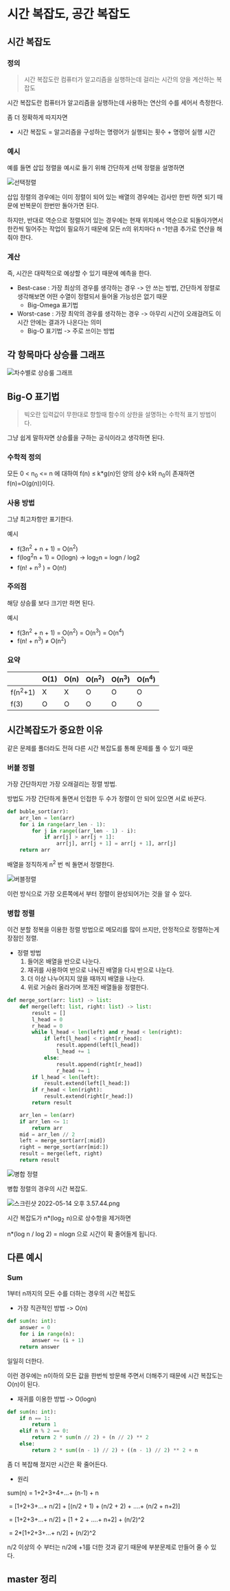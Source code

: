 # 시간 복잡도, 공간 복잡도

## 시간 복잡도

### 정의

> 시간 복잡도란 컴퓨터가 알고리즘을 실행하는데 걸리는 시간의 양을 계산하는 복잡도

시간 복잡도란 컴퓨터가 알고리즘을 실행하는데 사용하는 연산의 수를 세어서 측정한다.



좀 더 정확하게 따지자면

- 시간 복잡도 = 알고리즘을 구성하는 명령어가 실행되는 횟수 + 명령어 실행 시간



### 예시

예를 들면 삽입 정렬을 예시로 들기 위해 간단하게 선택 정렬을 설명하면

![선택정렬](https://upload.wikimedia.org/wikipedia/commons/0/0f/Insertion-sort-example-300px.gif)

삽입 정렬의 경우에는 이미 정렬이 되어 있는 배열의 경우에는 검사만 한번 하면 되기 때문에 반복문이 한번만 돌아가면 된다.

하지만, 반대로 역순으로 정렬되어 있는 경우에는 현재 위치에서 역순으로 되돌아가면서 한칸씩 밀어주는 작업이 필요하기 때문에 모든 n의 위치마다 n -1만큼 추가로 연산을 해줘야 한다.



### 계산

즉, 시간은 대략적으로 예상할 수 있기 때문에 예측을 한다.

- Best-case : 가장 최상의 경우를 생각하는 경우  -> 안 쓰는 방법, 간단하게 정렬로 생각해보면 어떤 수열이 정렬되서 들어올 가능성은 없기 때문
  - Big-Omega 표기법
- Worst-case : 가장 최악의 경우를 생각하는 경우 -> 아무리 시간이 오래걸려도 이 시간 안에는 결과가 나온다는 의미
  - Big-O 표기법 -> 주로 쓰이는 방법


## 각 항목마다 상승률 그래프

![차수별로 상승룰 그래프](https://upload.wikimedia.org/wikipedia/commons/thumb/7/7e/Comparison_computational_complexity.svg/2880px-Comparison_computational_complexity.svg.png)

## Big-O 표기법

> 빅오란 입력값이 무한대로 향할때 함수의 상한을 설명하는 수학적 표기 방법이다. 

그냥 쉽게 말하자면 상승률을 구하는 공식이라고 생각하면 된다.

### 수학적 정의

모든 0 < n<sub>0</sub> <= n 에 대하여 f(n) ≤ k*g(n)인 양의 상수 k와 n<sub>0</sub>이 존재하면 f(n)=O(g(n))이다.

### 사용 방법

그냥 최고차항만 표기한다.

예시

- f(3n<sup>2</sup>  + n + 1) = O(n<sup>2</sup>)
- f(log<sup>2</sup>n  + 1) = O(logn) -> log<sub>2</sub>n = logn / log2
- f(n! + n<sup>3</sup> ) = O(n!)



### 주의점 

해당 상승률 보다 크기만 하면 된다.

예시

- f(3n<sup>2</sup> + n + 1) = O(n<sup>2</sup>) = O(n<sup>3</sup>) =  O(n<sup>4</sup>)
- f(n! + n<sup>3</sup>) ≠ O(n<sup>2</sup>)

### 요약

|                    | O(1) | O(n) | O(n<sup>2</sup>) | O(n<sup>3</sup>) | O(n<sup>4</sup>) |
| ------------------ | ---- | ---- | ---------------- | ---------------- | ---------------- |
| f(n<sup>2</sup>+1) | X    | X    | O                | O                | O                |
| f(3)               | O    | O    | O                | O                | O                |



## 시간복잡도가 중요한 이유

같은 문제를 풀더라도 전혀 다른 시간 복잡도를 통해 문제를 풀 수 있기 때문



### 버블 정렬

가장 간단하지만 가장 오래걸리는 정렬 방법.

방법도 가장 간단하게 돌면서 인접한 두 수가 정렬이 안 되어 있으면 서로 바꾼다.

```python
def buble_sort(arr):
    arr_len = len(arr)
    for i in range(arr_len - 1):
        for j in range((arr_len - 1) - i):
            if arr[j] > arr[j + 1]:
                arr[j], arr[j + 1] = arr[j + 1], arr[j]
    return arr
```

배열을 정직하게 n<sup>2</sup> 번 씩 돌면서 정렬한다.

![버블정렬](https://ritualforrain.notion.site/image/https%3A%2F%2Fs3-us-west-2.amazonaws.com%2Fsecure.notion-static.com%2Fbb0e6649-f417-4ab2-8c2a-a6b2647eee9a%2F%E1%84%89%E1%85%B3%E1%84%8F%E1%85%B3%E1%84%85%E1%85%B5%E1%86%AB%E1%84%89%E1%85%A3%E1%86%BA_2022-05-13_%E1%84%8B%E1%85%A9%E1%84%92%E1%85%AE_11.37.36.png?table=block&id=6ba53bd9-36cd-4cd3-ba40-6ec5efcd7f06&spaceId=3534bf20-7a07-42e1-b6b0-c55e873160bb&width=2000&userId=&cache=v2)

이런 방식으로 가장 오른쪽에서 부터 정렬이 완성되어가는 것을 알 수 있다.



### 병합 정렬

이건 분할 정복을 이용한 정렬 방법으로 메모리를 많이 쓰지만, 안정적으로 정렬하는게 장점인 정렬.

- 정렬 방법
  1. 들어온 배열을 반으로 나눈다.
  2. 재귀를 사용하여 반으로 나눠진 배열을 다시 반으로 나눈다.
  3. 더 이상 나누어지지 않을 때까지 배열을 나눈다.
  4. 위로 거슬러 올라가며 쪼개진 배열들을 정렬한다.

```python
def merge_sort(arr: list) -> list:
    def merge(left: list, right: list) -> list:
        result = []
        l_head = 0
        r_head = 0
        while l_head < len(left) and r_head < len(right):
            if left[l_head] < right[r_head]:
                result.append(left[l_head])
                l_head += 1
            else:
                result.append(right[r_head])
                r_head += 1
        if l_head < len(left):
            result.extend(left[l_head:])
        if r_head < len(right):
            result.extend(right[r_head:])
        return result

    arr_len = len(arr)
    if arr_len <= 1:
        return arr
    mid = arr_len // 2
    left = merge_sort(arr[:mid])
    right = merge_sort(arr[mid:])
    result = merge(left, right)
    return result
```

![병합 정렬](https://upload.wikimedia.org/wikipedia/commons/c/cc/Merge-sort-example-300px.gif)



병합 정렬의 경우의 시간 복잡도.

![스크린샷 2022-05-14 오후 3.57.44.png](https://ritualforrain.notion.site/image/https%3A%2F%2Fs3-us-west-2.amazonaws.com%2Fsecure.notion-static.com%2F4d74c291-bf68-4b51-a169-8d82ae6ba158%2F%E1%84%89%E1%85%B3%E1%84%8F%E1%85%B3%E1%84%85%E1%85%B5%E1%86%AB%E1%84%89%E1%85%A3%E1%86%BA_2022-05-14_%E1%84%8B%E1%85%A9%E1%84%92%E1%85%AE_3.57.44.png?table=block&id=d3736b71-6730-4e61-babe-a4d95b9535a1&spaceId=3534bf20-7a07-42e1-b6b0-c55e873160bb&width=2000&userId=&cache=v2)

시간 복잡도가 n*(log<sub>2</sub>  n)으로 상수항을 제거하면

n*(log n / log 2) = nlogn 으로 시간이 확 줄어들게 됩니다.







## 다른 예시

### Sum

1부터 n까지의 모든 수를 더하는 경우의 시간 복잡도



- 가장 직관적인 방법 ->  O(n)

```python
def sum(n: int):
    answer = 0
    for i in range(n):
        answer += (i + 1)
    return answer

```

일일히 더한다.



이런 경우에는 n이하의 모든 값을 한번씩 방문해 주면서 더해주기 때문에 시간 복잡도는 O(n)이 된다.



- 재귀를 이용한 방법 -> O(logn)

```python
def sum(n: int):
    if n == 1:
        return 1
    elif n % 2 == 0:
        return 2 * sum(n // 2) + (n // 2) ** 2
    else:
        return 2 * sum((n - 1) // 2) + ((n - 1) // 2) ** 2 + n
```

좀 더 복잡해 졌지만 시간은 확 줄어든다.

- 원리

sum(n) 	= 1+2+3+4+...+ (n-1) + n

​				  = [1+2+3+...+ n/2] + [(n/2 + 1) + (n/2 + 2) + ....+ (n/2 + n+2)]

​                  = [1+2+3+...+ n/2] + [1 + 2 + ....+ n+2] + (n/2)^2

​				  = 2*[1+2+3+...+ n/2] + (n/2)^2



n/2 이상의 수 부터는 n/2에 +1를 더한 것과 같기 때문에 부분문제로 만들어 줄 수 있다.





##  master 정리
